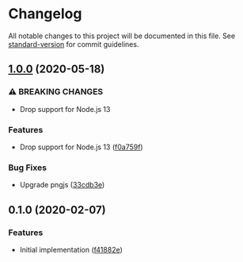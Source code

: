 # Changelog

All notable changes to this project will be documented in this file. See [standard-version](https://github.com/conventional-changelog/standard-version) for commit guidelines.

## [1.0.0](https://www.github.com/cfware/tap-selenium-manager/compare/v0.1.0...v1.0.0) (2020-05-18)


### ⚠ BREAKING CHANGES

* Drop support for Node.js 13

### Features

* Drop support for Node.js 13 ([f0a759f](https://www.github.com/cfware/tap-selenium-manager/commit/f0a759fb2184e7a32e117507b5a5e70370f5a646))


### Bug Fixes

* Upgrade pngjs ([33cdb3e](https://www.github.com/cfware/tap-selenium-manager/commit/33cdb3e9321f950c3fcc7efc6c03e713f35fcc54))

## 0.1.0 (2020-02-07)


### Features

* Initial implementation ([f41882e](https://github.com/cfware/tap-selenium-manager/commit/f41882e31e85ae9808c0aaebcbefe384179adad9))
